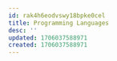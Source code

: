```yaml
---
id: rak4h6eodvswy18bpke0cel
title: Programming Languages
desc: ''
updated: 1706037588971
created: 1706037588971
---
```

